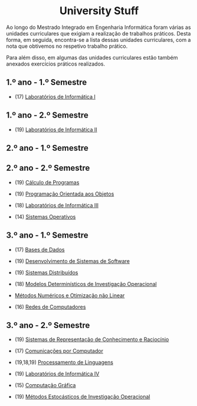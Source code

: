 <div align="center">
	<h1><strong>University Stuff</strong></h1>
</div>

Ao longo do Mestrado Integrado em Engenharia Informática foram várias as unidades curriculares que exigiam a realização de trabalhos práticos. Desta forma, em seguida, encontra-se a lista dessas unidades curriculares, com a nota que obtivemos no respetivo trabalho prático.

Para além disso, em algumas das unidades curriculares estão também anexados exercícios práticos realizados.

## 1.º ano - 1.º Semestre

  * (17) [Laboratórios de Informática I](1/LI1/Bomberman)

## 1.º ano - 2.º Semestre

  * (19)  [Laboratórios de Informática II](1/LI2/Roguelike)

## 2.º ano - 1.º Semestre

## 2.º ano - 2.º Semestre

  * (19) [Cálculo de Programas](https://github.com/catarinamachado/CP)

  * (19) [Programação Orientada aos Objetos](2/POO/JavaFactura)

  * (18) [Laboratórios de Informática III](https://github.com/catarinamachado/LI3)

  * (14) [Sistemas Operativos](2/SO/NPS)

## 3.º ano - 1.º Semestre

  * (17) [Bases de Dados](3/BD/EventsWorkbench)

  * (19) [Desenvolvimento de Sistemas de Software](3/DSS)

  * (19) [Sistemas Distribuídos](https://github.com/catarinamachado/Cloud-Management-Services)

  * (18) [Modelos Determinísticos de Investigação Operacional](3/MDIO)

  * [Métodos Numéricos e Otimização não Linear](3/MNONL)

  * (16) [Redes de Computadores](3/RC)


## 3.º ano - 2.º Semestre

  * (19) [Sistemas de Representação de Conhecimento e Raciocínio](https://github.com/catarinamachado/SRCR)

  * (17) [Comunicações por Computador](3/CC/)

  * (19,18,19) [Processamento de Linguagens](3/PL)

  * (19) [Laboratórios de Informática IV](https://github.com/catarinamachado/ACE-it---Cooking-assistant)

  * (15) [Computação Gráfica](3/CG)

  * (19) [Métodos Estocásticos de Investigação Operacional](3/MEIO)

